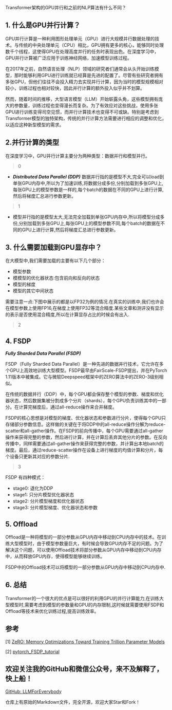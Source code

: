 Transformer架构的GPU并行和之前的NLP算法有什么不同？

## 1. 什么是GPU并行计算？

GPU并行计算是一种利用图形处理单元（GPU）进行大规模并行数据处理的技术。与传统的中央处理单元（CPU）相比，GPU拥有更多的核心，能够同时处理数千个线程，这使得GPU在处理高度并行的任务时表现出色。在深度学习中，GPU并行计算被广泛应用于训练神经网络，加速模型训练过程。

在2017年之前，自然语言处理（NLP）领域的研究者们通常会从头开始训练模型，那时能够利用GPU进行训练就已经算是先进的配置了。尽管有些研究者拥有多张GPU，但他们往往不会投入精力去实现并行计算，因为当时的模型规模相对较小，训练过程也相对较快，因此并行计算的额外投入似乎并不划算。

然而，随着时间的推移，大型语言模型（LLM）开始崭露头角，这些模型拥有庞大的参数量，训练过程也变得漫长而复杂。为了有效应对这些挑战，使用多张GPU进行训练变得司空见惯，而并行计算技术也变得不可或缺。特别是考虑到Transformer模型的独特架构，传统的并行计算方法需要进行相应的调整和优化，以适应这种新型模型的需求。

## 2.并行计算的类型

在深度学习中，GPU并行计算主要分为两种类型：数据并行和模型并行。

> 0 

- ***Distributed Data Parallel (DDP)*** 数据并行指的是模型不大,完全可以load到单张GPU内存中,所以为了加速训练,将数据分成多份,分别加载到多张GPU上,每张GPU上的模型参数是一样的,每个batch的数据在不同的GPU上进行计算,然后将梯度汇总进行参数更新。

>1

- 模型并行指的是模型太大,无法完全加载到单张GPU内存中,所以将模型分成多份,分别加载到多张GPU上,每张GPU上的模型参数不同,每个batch的数据在不同的GPU上进行计算,然后将梯度汇总进行参数更新。



## 3. 什么需要加载到GPU显存中？

在大模型中,我们需要加载的主要有以下几个部分：

- 模型参数
- 模模型的优化器状态:包含前向和反向的状态
- 模型的梯度
- 模型的其它中间状态

需要注意一点:下图中展示的都是以FP32为例的情况.在真实的训练中,我们也许会在模型参数上使用FP16,在梯度上使用FP32等混合精度.某些文章和测评没有显示的表示是否使用混合精度,所以在计算显存占比的时候会有出入.

>2

## 4. FSDP

***Fully Sharded Data Parallel (FSDP)***

FSDP（Fully Sharded Data Parallel）是一种先进的数据并行技术，它允许在多个GPU上高效地训练大型模型。FSDP最早由FairScale-FSDP提出，并在PyTorch 1.11版本中被集成。它与微软Deepspeed框架中的ZERO算法中的ZERO-3级别相似。

在传统的数据并行（DDP）中，每个GPU都会保存整个模型的参数、梯度和优化器状态，然后数据集被分割成多个分片（shards），每个GPU负责训练其中的一部分。在计算完梯度后，通过all-reduce操作来合并梯度。

FSDP的核心思想是对模型的梯度、优化器状态和参数进行分片，使得每个GPU只存储部分参数信息。这样做的关键在于将DDP中的all-reduce操作分解为reduce-scatter和all-gather操作。在FSDP的前向传播中，每个GPU需要通过all-gather操作来获得完整的参数，然后进行计算，并在计算后丢弃其他分片的参数。在反向传播中，同样需要通过all-gather操作来获得完整的参数，并计算出本地batch的梯度。最后，通过reduce-scatter操作在设备上进行梯度的均值计算和分片，每个设备只更新其对应的参数分片.

>3

FSDP 有四种模式：

- stage0: 退化为DDP
- stage1: 只分片模型优化器状态
- stage2: 分片模型梯度和优化器状态
- stage3: 分片模型梯度、优化器状态和参数

## 5. Offload

Offload是一种将模型的一部分参数从GPU内存中移动到CPU内存中的技术。在训练大型模型时，由于模型参数量巨大，有时候会导致GPU内存不足的问题。为了解决这个问题，可以使用Offload技术将部分参数从GPU内存中移动到CPU内存中，从而释放GPU内存，使得模型能够继续训练。

FSDP中的Offload技术可以将模型的一部分参数从GPU内存中移动到CPU内存中.

## 6. 总结
Transformer的一个很大的优点是可以很好的利用GPU的并行计算能力,在训练大型模型时,需要考虑到模型的参数量和GPU的内存限制,这时候就需要使用FSDP和Offload等技术来优化训练过程,提高训练效率。



## 参考

[1] [ZeRO: Memory Optimizations Toward Training Trillion Parameter Models](https://arxiv.org/abs/1910.02054)

[2] [pytorch_FSDP_tutorial](https://pytorch.org/tutorials/intermediate/FSDP_tutorial.html)

## 欢迎关注我的GitHub和微信公众号，来不及解释了，快上船！

[GitHub: LLMForEverybody](https://github.com/luhengshiwo/LLMForEverybody)

仓库上有原始的Markdown文件，完全开源，欢迎大家Star和Fork！



